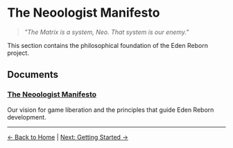 # The Neoologist Manifesto

> *"The Matrix is a system, Neo. That system is our enemy."*

This section contains the philosophical foundation of the Eden Reborn project.

## Documents

### [The Neoologist Manifesto](neoologist-manifesto.md)
Our vision for game liberation and the principles that guide Eden Reborn development.

---

[← Back to Home](/) | [Next: Getting Started →](/01-getting-started/)